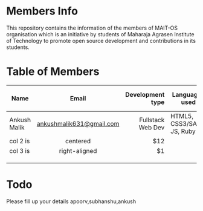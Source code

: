 # Members Info
This repository contains the information of the members of MAIT-OS organisation which is an initiative by students of Maharaja Agrasen Institute of Technology to promote open source development and contributions in its students.

# Table of Members
| Name   |     Email      |  Development type | Languages used  | Favourite Tex Editor |
|----------|:-------------:|------:|---|---|
| Ankush Malik |  ankushmalik631@gmail.com | Fullstack Web Dev | HTML5, CSS3/SASS, JS, Ruby  | Sublime, nano  |
| col 2 is |    centered   |   $12 |   |  |
| col 3 is | right-aligned |    $1 |   |  |
|          |               |       |   |  |
|          |               |       |   |  |
|          |               |       |   |  |


# Todo
Please fill up your details apoorv,subhanshu,ankush

